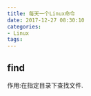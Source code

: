 ```yaml
---
title: 每天一个Linux命令
date: 2017-12-27 08:30:10
categories: 
- Linux
tags:
---
```


## find
作用:在指定目录下查找文件.